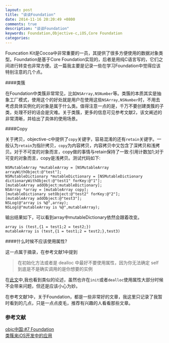 ```yaml
---
layout: post
title: "谈谈Foundation"
date: 2014-11-16 20:20:49 +0800
comments: true
description: "谈谈Foundation"
keywords: Foundation,Objective-c,iOS,Core Foundation
categories: 
---
```


Founcation Kit是Cocoa中非常重要的一员，其提供了很多方便使用的数据对象类型。Foundation是基于Core Foundation实现的，后者是用纯C语言写的，它们之间进行转变也非常方便。这一篇我主要是记录一些在学习Foundation中觉得应该特别注意的几个点。

####类簇

在Foundation中类簇非常常见，比如`NSArray,NSNumber`等。类簇的本质其实是抽象工厂模式，使用这个的好处就是用户在使用这些`NSArray,NSNumber`时，不用去考虑具体实例化的对象是属于什么类。值得注意一点的是，千万不要创建类簇的子类，处理不好的话会是灾难。关于类簇，更多的信息可见参考文献2，该文阐述的非常清晰，并给出了具体的使用场景。

<!--more-->

####Copy

关于拷贝，objective-c中提供了`copy`关键字，容易混淆的还有`retain`关键字。一般认为`retain`为指针拷贝，`copy`为内容拷贝，内容拷贝中又包含了深拷贝和浅拷贝。对于不可变的对象而言，copy做的事情与retain保持了一致:引用计数加1;对于可变的对象而言，copy是浅拷贝。测试代码如下:

	NSMutableArray *mutableArray = [NSMutableArray arrayWithObject:@"test"];
	NSMutableDictionary *mutableDictionary = [NSMutableDictionary dictionaryWithObject:@"test1" forKey:@"1"];
	[mutableArray addObject:mutableDictionary];
	NSArray *array = [mutableArray copy];
	[mutableDictionary setObject:@"test2" forKey:@"2"];
	[mutableArray addObject:@"test3"];
	NSLog(@"array is %@",array);
	NSLog(@"mutableArray is %@",mutableArray);

输出结果如下，可以看到array中mutableDictionary依然会跟着改变。

	array is (test,{1 = test1;2 = test2;})
	mutableArray is (test,{1 = test1;2 = test2;},test3)

####什么时候不应该使用属性?

这一点属于摘录，在参考文献1中提到

>在初始化方法或者是 dealloc 中最好不要使用属性，因为你无法确定 self 到底是不是确实调用的是你想要的实例

在[此文](此文)中,我也看到类似的论述，虽然也许在`init`或者`dealloc`使用属性大部分时候不会带来问题，但还是应该小心为妙。

在参考文献1中，关于Foundation，都是一些非常好的文章，我这里只记录了我暂时看到的几点，只是一点点皮毛，推荐有兴趣的人看看那些文章。

### 参考文献
[objc中国:#7 Foundation](http://objccn.io/issue-7/)  
[类簇来iOS开发中的应用](http://limboy.me/ios/2014/01/04/class-cluster.html)